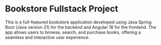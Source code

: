 # Bookstore Fullstack Project
This is a full-featured bookstore application developed using Java Spring Boot (Java version 21) for the backend and Angular 18 for the frontend. The app allows users to browse, search, and purchase books, offering a seamless and interactive user experience. 
